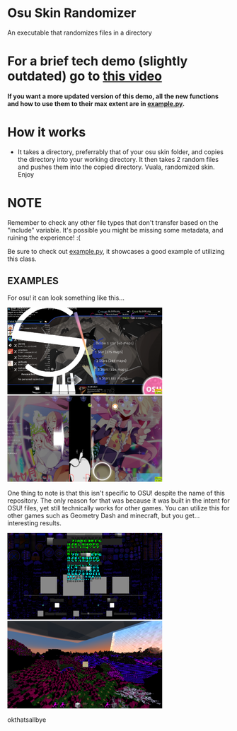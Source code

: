 # Osu Skin Randomizer

An executable that randomizes files in a directory

# For a brief tech demo (slightly outdated) go to [this video](https://www.youtube.com/watch?v=6XHYRtNWBnY&t=1s)

#### If you want a more updated version of this demo, all the new functions and how to use them to their max extent are in [example.py](example.py).

# How it works

- It takes a directory, preferrably that of your osu skin folder, and copies the directory into your working directory. It then takes 2 random files and pushes them into the copied directory. Vuala, randomized skin. Enjoy

# NOTE

Remember to check any other file types that don't transfer based on the "include" variable. It's possible you might be missing some metadata, and ruining the experience! :(

Be sure to check out [example.py](example.py), it showcases a good example of utilizing this class.

## EXAMPLES

For osu! it can look something like this...

<img src="imageExamples\osuExampleOne.png" width="350">
<img src="imageExamples\osuExampleTwo.png" width="350">

One thing to note is that this isn't specific to OSU! despite the name of this repository. The only reason for that was because it was built in the intent for OSU! files, yet still technically works for other games. You can utilize this for other games such as Geometry Dash and minecraft, but you get... interesting results.

<img src="imageExamples\geometryDashExample.png" width="350">
<img src="imageExamples\minecraftExample.png" width="350">

okthatsallbye
